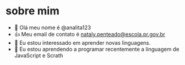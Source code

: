 # sobre mim
- 👋 Olá meu nome é @analita123
- :+1: Meu email de contato é nataly.penteado@escola.pr.gov.br
- 👀 Eu estou interessado em aprender novas linguagens.
- 🌱 Eu estou aprendendo a programar recentemente a linguagem de JavaScript e Scrath
